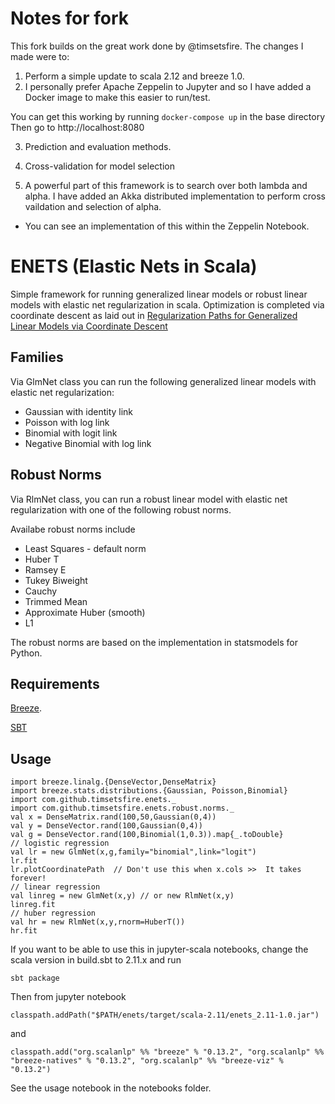 # Notes for fork
This fork builds on the great work done by @timsetsfire. The changes I made were to:
1. Perform a simple update to scala 2.12 and breeze 1.0.
2. I personally prefer Apache Zeppelin to Jupyter and so I have added a Docker image to make this easier to run/test.

You can get this working by running `docker-compose up` in the base directory
Then go to http://localhost:8080

3. Prediction and evaluation methods.

4. Cross-validation for model selection

5. A powerful part of this framework is to search over both lambda and alpha. I have added an
Akka distributed implementation to perform cross vaildation and selection of alpha.
  * You can see an implementation of this within the Zeppelin Notebook.

# ENETS (Elastic Nets in Scala)

Simple framework for running generalized linear models or robust linear models with elastic net regularization in scala.  Optimization is completed via coordinate descent as laid out in [Regularization Paths for Generalized Linear Models via Coordinate Descent](http://web.stanford.edu/~hastie/Papers/glmnet.pdf)

## Families

Via GlmNet class you can run the following generalized linear models with elastic net regularization:
* Gaussian with identity link
* Poisson with log link
* Binomial with logit link
* Negative Binomial with log link

## Robust Norms

Via RlmNet class, you can run a robust linear model with elastic net regularization with one of the following robust norms.  

Availabe robust norms include
* Least Squares - default norm
* Huber T
* Ramsey E
* Tukey Biweight
* Cauchy
* Trimmed Mean
* Approximate Huber (smooth)
* L1

The robust norms are based on the implementation in statsmodels for Python.  

## Requirements

[Breeze](https://github.com/scalanlp/breeze).

[SBT](www.scala-sbt.org)

## Usage

~~~
import breeze.linalg.{DenseVector,DenseMatrix}
import breeze.stats.distributions.{Gaussian, Poisson,Binomial}
import com.github.timsetsfire.enets._
import com.github.timsetsfire.enets.robust.norms._
val x = DenseMatrix.rand(100,50,Gaussian(0,4))
val y = DenseVector.rand(100,Gaussian(0,4))
val g = DenseVector.rand(100,Binomial(1,0.3)).map{_.toDouble}
// logistic regression
val lr = new GlmNet(x,g,family="binomial",link="logit")
lr.fit
lr.plotCoordinatePath  // Don't use this when x.cols >>  It takes forever!
// linear regression
val linreg = new GlmNet(x,y) // or new RlmNet(x,y)
linreg.fit
// huber regression
val hr = new RlmNet(x,y,rnorm=HuberT())
hr.fit
~~~
If you want to be able to use this in jupyter-scala notebooks, change the scala version in build.sbt to 2.11.x and run

`sbt package`

Then from jupyter notebook

`classpath.addPath("$PATH/enets/target/scala-2.11/enets_2.11-1.0.jar")`

and

`classpath.add("org.scalanlp" %% "breeze" % "0.13.2",
    "org.scalanlp" %% "breeze-natives" % "0.13.2",
    "org.scalanlp" %% "breeze-viz" % "0.13.2")`

See the usage notebook in the notebooks folder.
